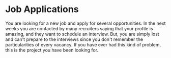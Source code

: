 # Job Applications

You are looking for a new job and apply for several opportunities.
In the next weeks you are contacted by many recruiters saying that your profile is amazing,
and they want to schedule an interview.
But, you are simply lost and can't prepare to the interviews since you don't remember the
particularities of every vacancy.
If you have ever had this kind of problem, this is the project you have been looking for.



